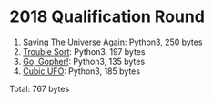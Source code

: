 # 2018 Qualification Round

1. [Saving The Universe Again](https://codejam.withgoogle.com/2018/challenges/00000000000000cb/dashboard): Python3, 250 bytes
2. [Trouble Sort](https://codejam.withgoogle.com/2018/challenges/00000000000000cb/dashboard/00000000000079cb): Python3, 197 bytes
3. [Go, Gopher!](https://codejam.withgoogle.com/2018/challenges/00000000000000cb/dashboard/0000000000007a30): Python3, 135 bytes
4. [Cubic UFO](https://codejam.withgoogle.com/2018/challenges/00000000000000cb/dashboard/00000000000079cc): Python3, 185 bytes

Total: 767 bytes


